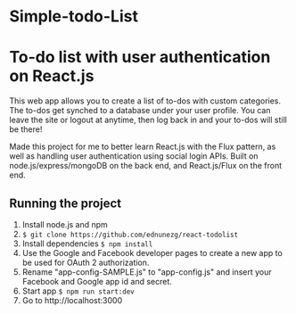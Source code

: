 # Simple-todo-List
# To-do list with user authentication on React.js

This web app allows you to create a list of to-dos with custom categories. The to-dos get synched to a database under your user profile. You can leave the site or logout at anytime, then log back in and your to-dos will still be there!

Made this project for me to better learn React.js with the Flux pattern, as well as handling user authentication using social login APIs. Built on node.js/express/mongoDB on the back end, and React.js/Flux on the front end.

## Running the project

1. Install node.js and npm
2. ```$ git clone https://github.com/ednunezg/react-todolist```
3. Install dependencies ```$ npm install```
4. Use the Google and Facebook developer pages to create a new app to be used for OAuth 2 authorization.
6. Rename "app-config-SAMPLE.js" to "app-config.js" and insert your Facebook and Google app id and secret.
7. Start app ```$ npm run start:dev```
8. Go to http://localhost:3000
